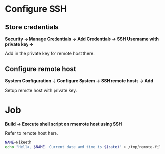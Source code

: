 # Configure SSH

## Store credentials

**Security -> Manage Credentials -> Add Credentials -> SSH Username with private key ->**

Add in the private key for remote host there.

## Configure remote host

**System Configuration -> Configure System -> SSH remote hosts -> Add**

Setup remote host with private key.

# Job

**Build -> Execute shell script on rmemote host using SSH**

Refer to remote host here.

```sh
NAME=Nikeeth
echo "Hello, $NAME. Current date and time is $(date)" > /tmp/remote-file
```
